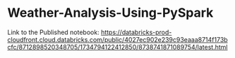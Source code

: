 # Weather-Analysis-Using-PySpark

Link to the Published notebook: https://databricks-prod-cloudfront.cloud.databricks.com/public/4027ec902e239c93eaaa8714f173bcfc/8712898520348705/1734794122412850/8738741871089754/latest.html
